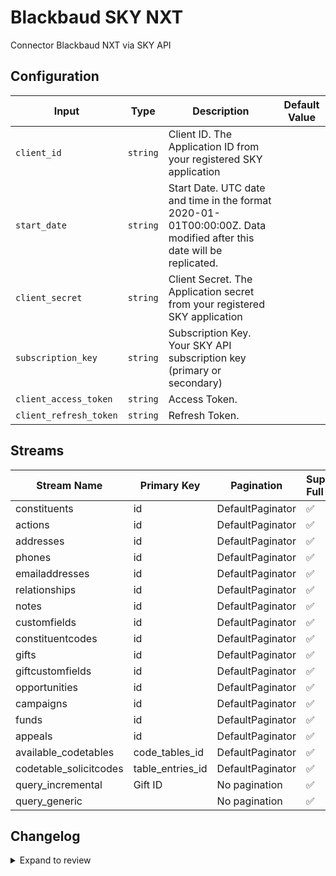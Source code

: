 # Blackbaud SKY NXT
Connector Blackbaud NXT via SKY API

## Configuration

| Input | Type | Description | Default Value |
|-------|------|-------------|---------------|
| `client_id` | `string` | Client ID. The Application ID from your registered SKY application |  |
| `start_date` | `string` | Start Date. UTC date and time in the format 2020-01-01T00:00:00Z. Data modified after this date will be replicated. |  |
| `client_secret` | `string` | Client Secret. The Application secret from your registered SKY application |  |
| `subscription_key` | `string` | Subscription Key. Your SKY API subscription key (primary or secondary) |  |
| `client_access_token` | `string` | Access Token.  |  |
| `client_refresh_token` | `string` | Refresh Token.  |  |

## Streams
| Stream Name | Primary Key | Pagination | Supports Full Sync | Supports Incremental |
|-------------|-------------|------------|---------------------|----------------------|
| constituents | id | DefaultPaginator | ✅ |  ✅  |
| actions | id | DefaultPaginator | ✅ |  ✅  |
| addresses | id | DefaultPaginator | ✅ |  ✅  |
| phones | id | DefaultPaginator | ✅ |  ✅  |
| emailaddresses | id | DefaultPaginator | ✅ |  ✅  |
| relationships | id | DefaultPaginator | ✅ |  ✅  |
| notes | id | DefaultPaginator | ✅ |  ✅  |
| customfields | id | DefaultPaginator | ✅ |  ✅  |
| constituentcodes | id | DefaultPaginator | ✅ |  ✅  |
| gifts | id | DefaultPaginator | ✅ |  ✅  |
| giftcustomfields | id | DefaultPaginator | ✅ |  ✅  |
| opportunities | id | DefaultPaginator | ✅ |  ✅  |
| campaigns | id | DefaultPaginator | ✅ |  ✅  |
| funds | id | DefaultPaginator | ✅ |  ✅  |
| appeals | id | DefaultPaginator | ✅ |  ✅  |
| available_codetables | code_tables_id | DefaultPaginator | ✅ |  ❌  |
| codetable_solicitcodes | table_entries_id | DefaultPaginator | ✅ |  ❌  |
| query_incremental | Gift ID | No pagination | ✅ |  ✅  |
| query_generic |  | No pagination | ✅ |  ❌  |

## Changelog

<details>
  <summary>Expand to review</summary>

| Version          | Date              | Pull Request | Subject        |
|------------------|-------------------|--------------|----------------|
| 0.0.1 | 2025-09-12 | | Initial release by [@allandelmare](https://github.com/allandelmare) via Connector Builder |

</details>
